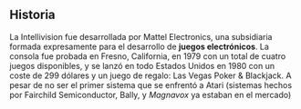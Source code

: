 ## Historia

La Intellivision fue desarrollada por Mattel Electronics, una subsidiaria formada expresamente para el desarrollo de **juegos electrónicos**. La consola fue probada en Fresno, California, en 1979 con un total de cuatro juegos disponibles, y se lanzó en todo Estados Unidos en 1980 con un coste de 299 dólares y un juego de regalo: Las Vegas Poker & Blackjack. A pesar de no ser el primer sistema que se enfrentó a Atari (sistemas hechos por Fairchild Semiconductor, Bally, y _Magnavox_ ya estaban en el mercado)